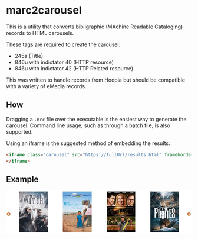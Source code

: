 # marc2carousel
This is a utility that converts bibligraphic (MAchine Readable Cataloging) records to HTML carousels.

These tags are required to create the carousel:

 * 245a (Title)
 * 846u with indictator 40 (HTTP resource)
 * 846u with indictator 42 (HTTP Related resource)

This was written to handle records from Hoopla but should be compatible with a variety of eMedia records.

## How

Dragging a `.mrc` file over the executable is the easiest way to generate the carousel. 
Command line usage, such as through a batch file, is also supported.

Using an iframe is the suggested method of embedding the results:

```html
<iframe class="carousel" src="https://fullUrl/results.html" frameborder="0" scrolling="no">
</iframe>
```

## Example

<a target="_blank" href="https://andkrau.github.io/marc2carousel/example.html"><img src="https://raw.githubusercontent.com/andkrau/marc2carousel/master/example.jpg"></a>